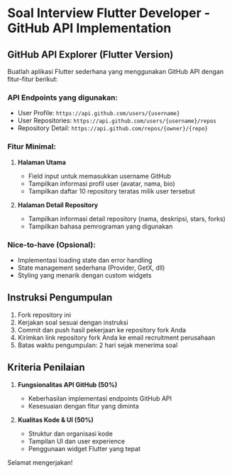 # Soal Interview Flutter Developer - GitHub API Implementation

## GitHub API Explorer (Flutter Version)

Buatlah aplikasi Flutter sederhana yang menggunakan GitHub API dengan fitur-fitur berikut:

### API Endpoints yang digunakan:
- User Profile: `https://api.github.com/users/{username}`
- User Repositories: `https://api.github.com/users/{username}/repos`
- Repository Detail: `https://api.github.com/repos/{owner}/{repo}`

### Fitur Minimal:
1. **Halaman Utama**
   - Field input untuk memasukkan username GitHub
   - Tampilkan informasi profil user (avatar, nama, bio)
   - Tampilkan daftar 10 repository teratas milik user tersebut

2. **Halaman Detail Repository**
   - Tampilkan informasi detail repository (nama, deskripsi, stars, forks)
   - Tampilkan bahasa pemrograman yang digunakan

### Nice-to-have (Opsional):
- Implementasi loading state dan error handling
- State management sederhana (Provider, GetX, dll)
- Styling yang menarik dengan custom widgets

## Instruksi Pengumpulan

1. Fork repository ini
2. Kerjakan soal sesuai dengan instruksi
3. Commit dan push hasil pekerjaan ke repository fork Anda
4. Kirimkan link repository fork Anda ke email recruitment perusahaan
5. Batas waktu pengumpulan: 2 hari sejak menerima soal

## Kriteria Penilaian

1. **Fungsionalitas API GitHub (50%)**
   - Keberhasilan implementasi endpoints GitHub API
   - Kesesuaian dengan fitur yang diminta

2. **Kualitas Kode & UI (50%)**
   - Struktur dan organisasi kode
   - Tampilan UI dan user experience
   - Penggunaan widget Flutter yang tepat

Selamat mengerjakan!